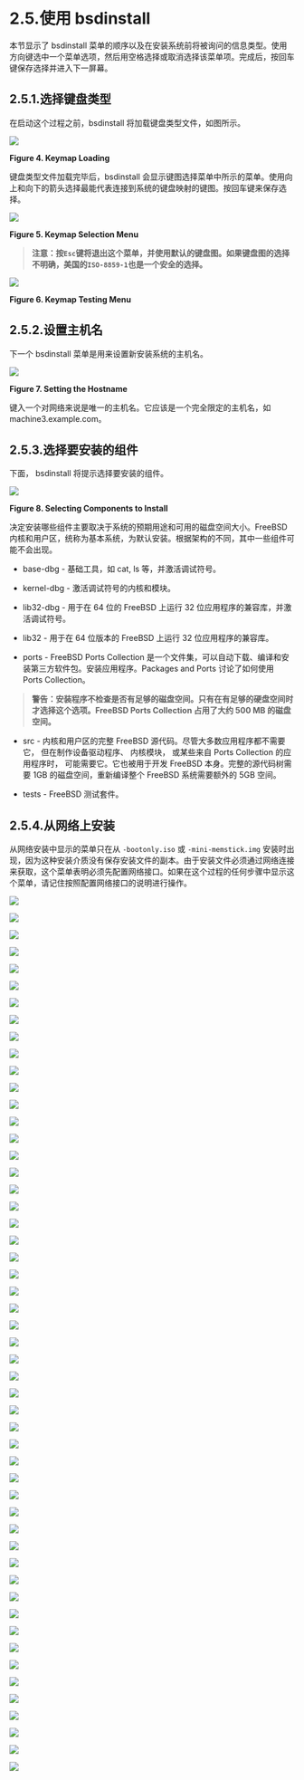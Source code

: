 # 2.5.使用 bsdinstall

本节显示了 bsdinstall 菜单的顺序以及在安装系统前将被询问的信息类型。使用方向键选中一个菜单选项，然后用空格选择或取消选择该菜单项。完成后，按回车键保存选择并进入下一屏幕。

## 2.5.1.选择键盘类型

在启动这个过程之前，bsdinstall 将加载键盘类型文件，如图所示。

![](../.gitbook/assets/4.png)

**Figure 4. Keymap Loading**

键盘类型文件加载完毕后，bsdinstall 会显示键图选择菜单中所示的菜单。使用向上和向下的箭头选择最能代表连接到系统的键盘映射的键图。按回车键来保存选择。

![](../.gitbook/assets/5.png)

**Figure 5. Keymap Selection Menu**

>**注意：按`Esc`键将退出这个菜单，并使用默认的键盘图。如果键盘图的选择不明确，美国的`ISO-8859-1`也是一个安全的选择。**

![](../.gitbook/assets/6.png)

**Figure 6. Keymap Testing Menu**

## 2.5.2.设置主机名

下一个 bsdinstall 菜单是用来设置新安装系统的主机名。

![](../.gitbook/assets/7.png)

**Figure 7. Setting the Hostname**

键入一个对网络来说是唯一的主机名。它应该是一个完全限定的主机名，如 machine3.example.com。
 
## 2.5.3.选择要安装的组件

下面， bsdinstall 将提示选择要安装的组件。

![](../.gitbook/assets/8.png)

**Figure 8. Selecting Components to Install**

决定安装哪些组件主要取决于系统的预期用途和可用的磁盘空间大小。FreeBSD 内核和用户区，统称为基本系统，为默认安装。根据架构的不同，其中一些组件可能不会出现。

- base-dbg - 基础工具，如 cat, ls 等，并激活调试符号。

- kernel-dbg - 激活调试符号的内核和模块。

- lib32-dbg - 用于在 64 位的 FreeBSD 上运行 32 位应用程序的兼容库，并激活调试符号。

- lib32 - 用于在 64 位版本的 FreeBSD 上运行 32 位应用程序的兼容库。

- ports - FreeBSD Ports Collection 是一个文件集，可以自动下载、编译和安装第三方软件包。安装应用程序。Packages and Ports 讨论了如何使用 Ports Collection。

>**警告：安装程序不检查是否有足够的磁盘空间。只有在有足够的硬盘空间时才选择这个选项。FreeBSD Ports Collection 占用了大约 500 MB 的磁盘空间。**

- src - 内核和用户区的完整 FreeBSD 源代码。尽管大多数应用程序都不需要它， 但在制作设备驱动程序、 内核模块， 或某些来自 Ports Collection 的应用程序时， 可能需要它。它也被用于开发 FreeBSD 本身。完整的源代码树需要 1GB 的磁盘空间，重新编译整个 FreeBSD 系统需要额外的 5GB 空间。

- tests - FreeBSD 测试套件。

## 2.5.4.从网络上安装

从网络安装中显示的菜单只在从 `-bootonly.iso` 或 `-mini-memstick.img` 安装时出现，因为这种安装介质没有保存安装文件的副本。由于安装文件必须通过网络连接来获取，这个菜单表明必须先配置网络接口。如果在这个过程的任何步骤中显示这个菜单，请记住按照配置网络接口的说明进行操作。

![](../.gitbook/assets/9.png)

![](../.gitbook/assets/10.png)

![](../.gitbook/assets/11.png)

![](../.gitbook/assets/12.png)

![](../.gitbook/assets/13.png)

![](../.gitbook/assets/14.png)

![](../.gitbook/assets/15.png)

![](../.gitbook/assets/16.png)

![](../.gitbook/assets/17.png)

![](../.gitbook/assets/18.png)

![](../.gitbook/assets/19.png)

![](../.gitbook/assets/20.png)

![](../.gitbook/assets/21.png)

![](../.gitbook/assets/22.png)

![](../.gitbook/assets/23.png)

![](../.gitbook/assets/24.png)

![](../.gitbook/assets/25.png)

![](../.gitbook/assets/26.png)

![](../.gitbook/assets/27.png)

![](../.gitbook/assets/28.png)

![](../.gitbook/assets/29.png)

![](../.gitbook/assets/30.png)

![](../.gitbook/assets/31.png)

![](../.gitbook/assets/32.png)

![](../.gitbook/assets/33.png)

![](../.gitbook/assets/34.png)

![](../.gitbook/assets/35.png)

![](../.gitbook/assets/36.png)

![](../.gitbook/assets/37.png)

![](../.gitbook/assets/38.png)

![](../.gitbook/assets/39.png)

![](../.gitbook/assets/40.png)

![](../.gitbook/assets/41.png)

![](../.gitbook/assets/42.png)

![](../.gitbook/assets/43.png)

![](../.gitbook/assets/44.png)

![](../.gitbook/assets/45.png)

![](../.gitbook/assets/46.png)

![](../.gitbook/assets/47.png)

![](../.gitbook/assets/48.png)

![](../.gitbook/assets/49.png)

![](../.gitbook/assets/50.png)

![](../.gitbook/assets/51.png)

![](../.gitbook/assets/52.png)

![](../.gitbook/assets/53.png)

![](../.gitbook/assets/54.png)

![](../.gitbook/assets/55.png)

![](../.gitbook/assets/56.png)

![](../.gitbook/assets/57.png)

![](../.gitbook/assets/58.png)

![](../.gitbook/assets/59.png)

![](../.gitbook/assets/60.png)
